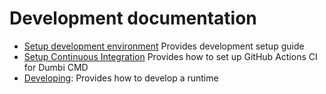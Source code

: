 # Development documentation

- [Setup development environment](./setup-development-env.md) Provides development setup guide
- [Setup Continuous Integration](./setup-ci.md) Provides how to set up GitHub Actions CI for Dumbi CMD
- [Developing](./developing.md): Provides how to develop a runtime
